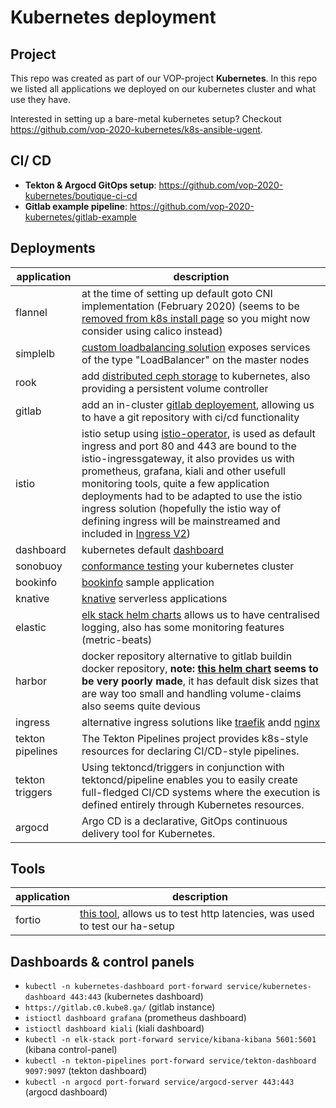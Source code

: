 # Kubernetes deployment
## Project
This repo was created as part of our VOP-project **Kubernetes**.
In this repo we listed all applications we deployed on our kubernetes cluster and what use they have.

Interested in setting up a bare-metal kubernetes setup? Checkout https://github.com/vop-2020-kubernetes/k8s-ansible-ugent.

## CI/ CD
 - **Tekton & Argocd GitOps setup**: https://github.com/vop-2020-kubernetes/boutique-ci-cd
 - **Gitlab example pipeline**: https://github.com/vop-2020-kubernetes/gitlab-example

## Deployments
| application | description                                     |
|-------------|-------------------------------------------------|
| flannel     | at the time of setting up default goto CNI implementation (February 2020) (seems to be [removed from k8s install page](https://github.com/kubernetes/website/commit/f73647531dcdade2327412253a5f839781d57897/) so you might now consider using calico instead)
| simplelb    |	[custom loadbalancing solution](https://github.com/amurant/simplelb) exposes services of the type "LoadBalancer" on the master nodes
| rook        |	add [distributed ceph storage](https://rook.io/docs/rook/v1.3/ceph-quickstart.html) to kubernetes, also providing a persistent volume controller
| gitlab      |	add an in-cluster [gitlab deployement](https://docs.gitlab.com/charts/), allowing us to have a git repository with ci/cd functionality
| istio       | istio setup using [istio-operator](https://istio.io/docs/setup/install/standalone-operator/#install), is used as default ingress and port 80 and 443 are bound to the istio-ingressgateway, it also provides us with prometheus, grafana, kiali and other usefull monitoring tools, quite a few application deployments had to be adapted to use the istio ingress solution (hopefully the istio way of defining ingress will be mainstreamed and included in [Ingress V2](https://www.youtube.com/watch?v=Ne9UJL6irXY))
| dashboard   |	kubernetes default [dashboard](https://kubernetes.io/docs/tasks/access-application-cluster/web-ui-dashboard/)
| sonobuoy    |	[conformance testing](https://github.com/vmware-tanzu/sonobuoy) your kubernetes cluster
| bookinfo    |	[bookinfo](https://github.com/istio/istio/tree/master/samples/bookinfo) sample application
| knative     |	[knative](https://knative.dev/docs/install/) serverless applications
| elastic     |	[elk stack helm charts](https://github.com/elastic/helm-charts) allows us to have centralised logging, also has some monitoring features (metric-beats)
| harbor      |	docker repository alternative to gitlab buildin docker repository, **note: [this helm chart](https://goharbor.io/docs/1.10/install-config/harbor-ha-helm/) seems to be very poorly made**, it has default disk sizes that are way too small and handling volume-claims also seems quite devious
| ingress     | alternative ingress solutions like [traefik](https://github.com/containous/traefik) andd [nginx](https://github.com/kubernetes/ingress-nginx)
| tekton pipelines | The Tekton Pipelines project provides k8s-style resources for declaring CI/CD-style pipelines.
| tekton triggers | Using tektoncd/triggers in conjunction with tektoncd/pipeline enables you to easily create full-fledged CI/CD systems where the execution is defined entirely through Kubernetes resources.
| argocd      | Argo CD is a declarative, GitOps continuous delivery tool for Kubernetes.

## Tools
| application | description                                     |
|-------------|-------------------------------------------------|
| fortio      |	[this tool](https://github.com/fortio/fortio), allows us to test http latencies, was used to test our ha-setup

## Dashboards & control panels
 - `kubectl -n kubernetes-dashboard port-forward service/kubernetes-dashboard 443:443` (kubernetes dashboard)
 - `https://gitlab.c0.kube8.ga/` (gitlab instance)
 - `istioctl dashboard grafana` (prometheus dashboard)
 - `istioctl dashboard kiali` (kiali dashboard)
 - `kubectl -n elk-stack port-forward service/kibana-kibana 5601:5601` (kibana control-panel)
 - `kubectl -n tekton-pipelines port-forward service/tekton-dashboard 9097:9097` (tekton dashboard)
 - `kubectl -n argocd port-forward service/argocd-server 443:443` (argocd dashboard)
